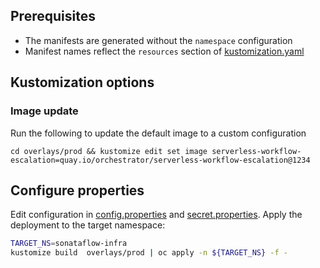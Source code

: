 ## Prerequisites
* The manifests are generated without the `namespace` configuration
* Manifest names reflect the `resources` section of [kustomization.yaml](./base/kustomization.yaml)

## Kustomization options
### Image update
Run the following to update the default image to a custom configuration
```
cd overlays/prod && kustomize edit set image serverless-workflow-escalation=quay.io/orchestrator/serverless-workflow-escalation@1234
```

## Configure properties
Edit configuration in [config.properties](./overlays/prod/config.properties) and [secret.properties](./overlays/prod/secret.properties).
Apply the deployment to the target namespace:
```bash
TARGET_NS=sonataflow-infra
kustomize build  overlays/prod | oc apply -n ${TARGET_NS} -f -
```
